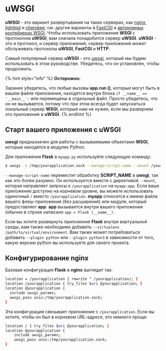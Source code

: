 # uWSGI

**uWSGI** - это вариант развертывания на таких серверах, как [nginx](https://nginx.org/), [lighttpd](https://www.lighttpd.net/) и [cherokee](http://cherokee-project.com/); см. другие варианты в [FastCGI](fastcgi.md) и [автономных контейнерах WSGI](avtonomnye-konteinery-wsgi.md). Чтобы использовать приложение **WSGI** с протоколом **uWSGI**, вам сначала понадобится сервер **uWSGI**. **uWSGI** - это и протокол, и сервер приложений; сервер приложений может обслуживать протоколы **uWSGI**, **FastCGI** и **HTTP**.

Самый популярный сервер **uWSGI** - это [uwsgi](https://uwsgi-docs.readthedocs.io/en/latest/), который мы будем использовать в этом руководстве. Убедитесь, что он установлен, чтобы продолжить.

{% hint style="info" %}
**Осторожно:**

Заранее убедитесь, что любые вызовы **app.run ()**, которые могут быть в вашем файле приложения, находятся внутри блока `if __name__ == '__main__':` или перемещены в отдельный файл. Просто убедитесь, что он не вызывается, потому что при этом всегда будет запускаться локальный сервер **WSGI**, который нам не нужен, если мы развернем это приложение в **uWSGI**.
{% endhint %}

## Старт вашего приложения с uWSGI

**uwsgi** предназначен для работы с вызываемыми объектами **WSGI**, которые находятся в модулях Python.

Для приложения **Flask** в `myapp.py` используйте следующую команду:

```bash
$ uwsgi -s /tmp/yourapplication.sock --manage-script-name --mount /yourapplication=myapp:app
```

`--manage-script-name` переместит обработку **SCRIPT\_NAME** в **uwsgi**, так как это более разумно. Он используется вместе с директивой `--mount`, которая направляет запросы к `/yourapplication` на `myapp:app`. Если ваше приложение доступно на корневом уровне, вы можете использовать одиночный `/` вместо `/yourapplication`. **myapp** относится к имени файла вашего флеш-приложения (без расширения) или модуля, который предоставляет **app**. **app** вызывается внутри вашего приложения (обычно в строке написано `app = Flask (__name__)`.

Если вы хотите развернуть приложение **Flask** внутри виртуальной среды, вам также необходимо добавить `--virtualenv  /path/to/virtual/environment`. Вам также может потребоваться добавить `--plugin python` или `--plugin python3` в зависимости от того, какую версию python вы используете для своего проекта.

## Конфигурирование nginx

Базовая конфигурация **Flask** в **nginx** выглядит так:

```bash
location = /yourapplication { rewrite ^ /yourapplication/; }
location /yourapplication { try_files $uri @yourapplication; }
location @yourapplication {
  include uwsgi_params;
  uwsgi_pass unix:/tmp/yourapplication.sock;
}
```

Эта конфигурация связывает приложение с `/yourapplication`. Если вы хотите, чтобы он был в корневом URL-адресе, это немного проще:

```bash
location / { try_files $uri @yourapplication; }
location @yourapplication {
    include uwsgi_params;
    uwsgi_pass unix:/tmp/yourapplication.sock;
}
```
